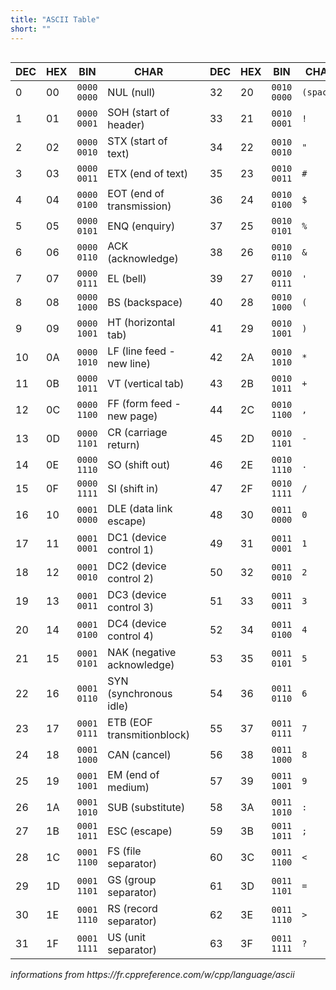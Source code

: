 ```yaml
---
title: "ASCII Table"
short: ""
---
```


<div style="overflow-x: auto">
<table >
<thead>
<tr>
<th>DEC</th>
<th>HEX</th>
<th>BIN</th>
<th>CHAR</th>
<th></th>
<th>DEC</th>
<th>HEX</th>
<th>BIN</th>
<th>CHAR</th>
<th></th>
<th>DEC</th>
<th>HEX</th>
<th>BIN</th>
<th>CHAR</th>
<th></th>
<th>DEC</th>
<th>HEX</th>
<th>BIN</th>
<th>CHAR</th>
</tr>
</thead>
<tbody>
<tr>
<td>0</td>
<td>00</td>
<td><code>0000 0000</code></td>
<td>NUL (null)</td>
<td rowspan="32"></td>
<td>32</td>
<td>20</td>
<td><code>0010 0000</code></td>
<td><code>(space)</code></td>
<td rowspan="32"></td>
<td>64</td>
<td>40</td>
<td><code>0100 0000</code></td>
<td><code>@</code></td>
<td rowspan="32"></td>
<td>96</td>
<td>60</td>
<td><code>0110 0000</code></td>
<td>`</td>
</tr>
<tr>
<td>1</td>
<td>01</td>
<td><code>0000 0001</code></td>
<td>SOH (start of header)</td>
<td>33</td>
<td>21</td>
<td><code>0010 0001</code></td>
<td><code>!</code></td>
<td>65</td>
<td>41</td>
<td><code>0100 0001</code></td>
<td><code>A</code></td>
<td>97</td>
<td>61</td>
<td><code>0110 0001</code></td>
<td><code>a</code></td>
</tr>
<tr>
<td>2</td>
<td>02</td>
<td><code>0000 0010</code></td>
<td>STX (start of text)</td>
<td>34</td>
<td>22</td>
<td><code>0010 0010</code></td>
<td><code>"</code></td>
<td>66</td>
<td>42</td>
<td><code>0100 0010</code></td>
<td><code>B</code></td>
<td>98</td>
<td>62</td>
<td><code>0110 0010</code></td>
<td><code>b</code></td>
</tr>
<tr>
<td>3</td>
<td>03</td>
<td><code>0000 0011</code></td>
<td>ETX (end of text)</td>
<td>35</td>
<td>23</td>
<td><code>0010 0011</code></td>
<td><code>#</code></td>
<td>67</td>
<td>43</td>
<td><code>0100 0011</code></td>
<td><code>C</code></td>
<td>99</td>
<td>63</td>
<td><code>0110 0011</code></td>
<td><code>c</code></td>
</tr>
<tr>
<td>4</td>
<td>04</td>
<td><code>0000 0100</code></td>
<td>EOT (end of transmission)</td>
<td>36</td>
<td>24</td>
<td><code>0010 0100</code></td>
<td><code>$</code></td>
<td>68</td>
<td>44</td>
<td><code>0100 0100</code></td>
<td><code>D</code></td>
<td>100</td>
<td>64</td>
<td><code>0110 0100</code></td>
<td><code>d</code></td>
</tr>
<tr>
<td>5</td>
<td>05</td>
<td><code>0000 0101</code></td>
<td>ENQ (enquiry)</td>
<td>37</td>
<td>25</td>
<td><code>0010 0101</code></td>
<td><code>%</code></td>
<td>69</td>
<td>45</td>
<td><code>0100 0101</code></td>
<td><code>E</code></td>
<td>101</td>
<td>65</td>
<td><code>0110 0101</code></td>
<td><code>e</code></td>
</tr>
<tr>
<td>6</td>
<td>06</td>
<td><code>0000 0110</code></td>
<td>ACK (acknowledge)</td>
<td>38</td>
<td>26</td>
<td><code>0010 0110</code></td>
<td><code>&amp;</code></td>
<td>70</td>
<td>46</td>
<td><code>0100 0110</code></td>
<td><code>F</code></td>
<td>102</td>
<td>66</td>
<td><code>0110 0110</code></td>
<td><code>f</code></td>
</tr>
<tr>
<td>7</td>
<td>07</td>
<td><code>0000 0111</code></td>
<td>EL (bell)</td>
<td>39</td>
<td>27</td>
<td><code>0010 0111</code></td>
<td><code>'</code></td>
<td>71</td>
<td>47</td>
<td><code>0100 0111</code></td>
<td><code>G</code></td>
<td>103</td>
<td>67</td>
<td><code>0110 0111</code></td>
<td><code>g</code></td>
</tr>
<tr>
<td>8</td>
<td>08</td>
<td><code>0000 1000</code></td>
<td>BS (backspace)</td>
<td>40</td>
<td>28</td>
<td><code>0010 1000</code></td>
<td><code>(</code></td>
<td>72</td>
<td>48</td>
<td><code>0100 1000</code></td>
<td><code>H</code></td>
<td>104</td>
<td>68</td>
<td><code>0110 1000</code></td>
<td><code>h</code></td>
</tr>
<tr>
<td>9</td>
<td>09</td>
<td><code>0000 1001</code></td>
<td>HT (horizontal tab)</td>
<td>41</td>
<td>29</td>
<td><code>0010 1001</code></td>
<td><code>)</code></td>
<td>73</td>
<td>49</td>
<td><code>0100 1001</code></td>
<td><code>I</code></td>
<td>105</td>
<td>69</td>
<td><code>0110 1001</code></td>
<td><code>i</code></td>
</tr>
<tr>
<td>10</td>
<td>0A</td>
<td><code>0000 1010</code></td>
<td>LF (line feed - new line)</td>
<td>42</td>
<td>2A</td>
<td><code>0010 1010</code></td>
<td><code>*</code></td>
<td>74</td>
<td>4A</td>
<td><code>0100 1010</code></td>
<td><code>J</code></td>
<td>106</td>
<td>6A</td>
<td><code>0110 1010</code></td>
<td><code>j</code></td>
</tr>
<tr>
<td>11</td>
<td>0B</td>
<td><code>0000 1011</code></td>
<td>VT (vertical tab)</td>
<td>43</td>
<td>2B</td>
<td><code>0010 1011</code></td>
<td><code>+</code></td>
<td>75</td>
<td>4B</td>
<td><code>0100 1011</code></td>
<td><code>K</code></td>
<td>107</td>
<td>6B</td>
<td><code>0110 1011</code></td>
<td><code>k</code></td>
</tr>
<tr>
<td>12</td>
<td>0C</td>
<td><code>0000 1100</code></td>
<td>FF (form feed - new page)</td>
<td>44</td>
<td>2C</td>
<td><code>0010 1100</code></td>
<td><code>,</code></td>
<td>76</td>
<td>4C</td>
<td><code>0100 1100</code></td>
<td><code>L</code></td>
<td>108</td>
<td>6C</td>
<td><code>0110 1100</code></td>
<td><code>l</code></td>
</tr>
<tr>
<td>13</td>
<td>0D</td>
<td><code>0000 1101</code></td>
<td>CR (carriage return)</td>
<td>45</td>
<td>2D</td>
<td><code>0010 1101</code></td>
<td><code>-</code></td>
<td>77</td>
<td>4D</td>
<td><code>0100 1101</code></td>
<td><code>M</code></td>
<td>109</td>
<td>6D</td>
<td><code>0110 1101</code></td>
<td><code>m</code></td>
</tr>
<tr>
<td>14</td>
<td>0E</td>
<td><code>0000 1110</code></td>
<td>SO (shift out)</td>
<td>46</td>
<td>2E</td>
<td><code>0010 1110</code></td>
<td><code>.</code></td>
<td>78</td>
<td>4E</td>
<td><code>0100 1110</code></td>
<td><code>N</code></td>
<td>110</td>
<td>6E</td>
<td><code>0110 1110</code></td>
<td><code>n</code></td>
</tr>
<tr>
<td>15</td>
<td>0F</td>
<td><code>0000 1111</code></td>
<td>SI (shift in)</td>
<td>47</td>
<td>2F</td>
<td><code>0010 1111</code></td>
<td><code>/</code></td>
<td>79</td>
<td>4F</td>
<td><code>0100 1111</code></td>
<td><code>O</code></td>
<td>111</td>
<td>6F</td>
<td><code>0110 1111</code></td>
<td><code>o</code></td>
</tr>
<tr>
<td>16</td>
<td>10</td>
<td><code>0001 0000</code></td>
<td>DLE (data link escape)</td>
<td>48</td>
<td>30</td>
<td><code>0011 0000</code></td>
<td><code>0</code></td>
<td>80</td>
<td>50</td>
<td><code>0101 0000</code></td>
<td><code>P</code></td>
<td>112</td>
<td>70</td>
<td><code>0111 0000</code></td>
<td><code>p</code></td>
</tr>
<tr>
<td>17</td>
<td>11</td>
<td><code>0001 0001</code></td>
<td>DC1 (device control 1)</td>
<td>49</td>
<td>31</td>
<td><code>0011 0001</code></td>
<td><code>1</code></td>
<td>81</td>
<td>51</td>
<td><code>0101 0001</code></td>
<td><code>Q</code></td>
<td>113</td>
<td>71</td>
<td><code>0111 0001</code></td>
<td><code>q</code></td>
</tr>
<tr>
<td>18</td>
<td>12</td>
<td><code>0001 0010</code></td>
<td>DC2 (device control 2)</td>
<td>50</td>
<td>32</td>
<td><code>0011 0010</code></td>
<td><code>2</code></td>
<td>82</td>
<td>52</td>
<td><code>0101 0010</code></td>
<td><code>R</code></td>
<td>114</td>
<td>72</td>
<td><code>0111 0010</code></td>
<td><code>r</code></td>
</tr>
<tr>
<td>19</td>
<td>13</td>
<td><code>0001 0011</code></td>
<td>DC3 (device control 3)</td>
<td>51</td>
<td>33</td>
<td><code>0011 0011</code></td>
<td><code>3</code></td>
<td>83</td>
<td>53</td>
<td><code>0101 0011</code></td>
<td><code>S</code></td>
<td>115</td>
<td>73</td>
<td><code>0111 0011</code></td>
<td><code>s</code></td>
</tr>
<tr>
<td>20</td>
<td>14</td>
<td><code>0001 0100</code></td>
<td>DC4 (device control 4)</td>
<td>52</td>
<td>34</td>
<td><code>0011 0100</code></td>
<td><code>4</code></td>
<td>84</td>
<td>54</td>
<td><code>0101 0100</code></td>
<td><code>T</code></td>
<td>116</td>
<td>74</td>
<td><code>0111 0100</code></td>
<td><code>t</code></td>
</tr>
<tr>
<td>21</td>
<td>15</td>
<td><code>0001 0101</code></td>
<td>NAK (negative acknowledge)</td>
<td>53</td>
<td>35</td>
<td><code>0011 0101</code></td>
<td><code>5</code></td>
<td>85</td>
<td>55</td>
<td><code>0101 0101</code></td>
<td><code>U</code></td>
<td>117</td>
<td>75</td>
<td><code>0111 0101</code></td>
<td><code>u</code></td>
</tr>
<tr>
<td>22</td>
<td>16</td>
<td><code>0001 0110</code></td>
<td>SYN (synchronous idle)</td>
<td>54</td>
<td>36</td>
<td><code>0011 0110</code></td>
<td><code>6</code></td>
<td>86</td>
<td>56</td>
<td><code>0101 0110</code></td>
<td><code>V</code></td>
<td>118</td>
<td>76</td>
<td><code>0111 0110</code></td>
<td><code>v</code></td>
</tr>
<tr>
<td>23</td>
<td>17</td>
<td><code>0001 0111</code></td>
<td>ETB (EOF transmitionblock)</td>
<td>55</td>
<td>37</td>
<td><code>0011 0111</code></td>
<td><code>7</code></td>
<td>87</td>
<td>57</td>
<td><code>0101 0111</code></td>
<td><code>W</code></td>
<td>119</td>
<td>77</td>
<td><code>0111 0111</code></td>
<td><code>w</code></td>
</tr>
<tr>
<td>24</td>
<td>18</td>
<td><code>0001 1000</code></td>
<td>CAN (cancel)</td>
<td>56</td>
<td>38</td>
<td><code>0011 1000</code></td>
<td><code>8</code></td>
<td>88</td>
<td>58</td>
<td><code>0101 1000</code></td>
<td><code>X</code></td>
<td>120</td>
<td>78</td>
<td><code>0111 1000</code></td>
<td><code>x</code></td>
</tr>
<tr>
<td>25</td>
<td>19</td>
<td><code>0001 1001</code></td>
<td>EM (end of medium)</td>
<td>57</td>
<td>39</td>
<td><code>0011 1001</code></td>
<td><code>9</code></td>
<td>89</td>
<td>59</td>
<td><code>0101 1001</code></td>
<td><code>Y</code></td>
<td>121</td>
<td>79</td>
<td><code>0111 1001</code></td>
<td><code>y</code></td>
</tr>
<tr>
<td>26</td>
<td>1A</td>
<td><code>0001 1010</code></td>
<td>SUB (substitute)</td>
<td>58</td>
<td>3A</td>
<td><code>0011 1010</code></td>
<td><code>:</code></td>
<td>90</td>
<td>5A</td>
<td><code>0101 1010</code></td>
<td><code>Z</code></td>
<td>122</td>
<td>7A</td>
<td><code>0111 1010</code></td>
<td><code>z</code></td>
</tr>
<tr>
<td>27</td>
<td>1B</td>
<td><code>0001 1011</code></td>
<td>ESC (escape)</td>
<td>59</td>
<td>3B</td>
<td><code>0011 1011</code></td>
<td><code>;</code></td>
<td>91</td>
<td>5B</td>
<td><code>0101 1011</code></td>
<td><code>[</code></td>
<td>123</td>
<td>7B</td>
<td><code>0111 1011</code></td>
<td><code>&lbracket;</code></td>
</tr>
<tr>
<td>28</td>
<td>1C</td>
<td><code>0001 1100</code></td>
<td>FS (file separator)</td>
<td>60</td>
<td>3C</td>
<td><code>0011 1100</code></td>
<td><code>&lt;</code></td>
<td>92</td>
<td>5C</td>
<td><code>0101 1100</code></td>
<td><code>\</code></td>
<td>124</td>
<td>7C</td>
<td><code>0111 1100</code></td>
<td><code>|</code></td>
</tr>
<tr>
<td>29</td>
<td>1D</td>
<td><code>0001 1101</code></td>
<td>GS (group separator)</td>
<td>61</td>
<td>3D</td>
<td><code>0011 1101</code></td>
<td><code>=</code></td>
<td>93</td>
<td>5D</td>
<td><code>0101 1101</code></td>
<td><code>]</code></td>
<td>125</td>
<td>7D</td>
<td><code>0111 1101</code></td>
<td><code>&rbracket;</code></td>
</tr>
<tr>
<td>30</td>
<td>1E</td>
<td><code>0001 1110</code></td>
<td>RS (record separator)</td>
<td>62</td>
<td>3E</td>
<td><code>0011 1110</code></td>
<td><code>&gt;</code></td>
<td>94</td>
<td>5E</td>
<td><code>0101 1110</code></td>
<td><code>^</code></td>
<td>126</td>
<td>7E</td>
<td><code>0111 1110</code></td>
<td><code>~</code></td>
</tr>
<tr>
<td>31</td>
<td>1F</td>
<td><code>0001 1111</code></td>
<td>US (unit separator)</td>
<td>63</td>
<td>3F</td>
<td><code>0011 1111</code></td>
<td><code>?</code></td>
<td>95</td>
<td>5F</td>
<td><code>0101 1111</code></td>
<td><code>_</code></td>
<td>127</td>
<td>7F</td>
<td><code>0111 1111</code></td>
<td>DEL (delete)</td>
</tr>
</tbody>
</table>
</div>
<em>informations from https://fr.cppreference.com/w/cpp/language/ascii</em>